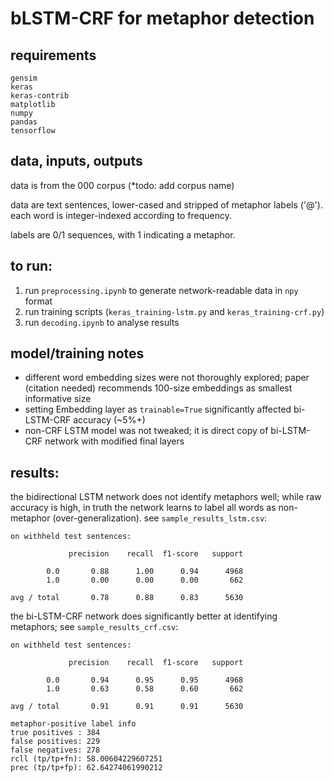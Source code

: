# bLSTM-CRF for metaphor detection

## requirements
```
gensim
keras
keras-contrib
matplotlib
numpy
pandas
tensorflow
```

## data, inputs, outputs

data is from the 000 corpus (*todo: add corpus name)

data are text sentences, lower-cased and stripped of metaphor labels ('@'). each word is integer-indexed according to frequency.

labels are 0/1 sequences, with 1 indicating a metaphor.

## to run:

1. run `preprocessing.ipynb` to generate network-readable data in `npy` format
2. run training scripts (`keras_training-lstm.py` and `keras_training-crf.py`)
3. run `decoding.ipynb` to analyse results

## model/training notes

- different word embedding sizes were not thoroughly explored; paper (citation needed) recommends 100-size embeddings as smallest informative size
- setting Embedding layer as `trainable=True` significantly affected bi-LSTM-CRF accuracy (~5%+)
- non-CRF LSTM model was not tweaked; it is direct copy of bi-LSTM-CRF network with modified final layers

## results:

the bidirectional LSTM network does not identify metaphors well; while raw accuracy is high, in truth the network learns to label all words as non-metaphor (over-generalization). see `sample_results_lstm.csv`:

```
on withheld test sentences:

             precision    recall  f1-score   support

        0.0       0.88      1.00      0.94      4968
        1.0       0.00      0.00      0.00       662

avg / total       0.78      0.88      0.83      5630
```

the bi-LSTM-CRF network does significantly better at identifying metaphors; see `sample_results_crf.csv`:

```
on withheld test sentences:

             precision    recall  f1-score   support

        0.0       0.94      0.95      0.95      4968
        1.0       0.63      0.58      0.60       662

avg / total       0.91      0.91      0.91      5630

metaphor-positive label info
true positives : 384
false positives: 229
false negatives: 278
rcll (tp/tp+fn): 58.00604229607251
prec (tp/tp+fp): 62.64274061990212
```

